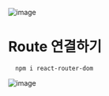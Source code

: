 ![image](https://github.com/sjeroh/react_basic/assets/36749506/582fdfbd-92d0-408e-b17d-8623a1725417)

# Route 연결하기

      npm i react-router-dom

![image](https://github.com/sjeroh/react_basic/assets/36749506/33b25251-98c8-44eb-b79b-214187da618d)
